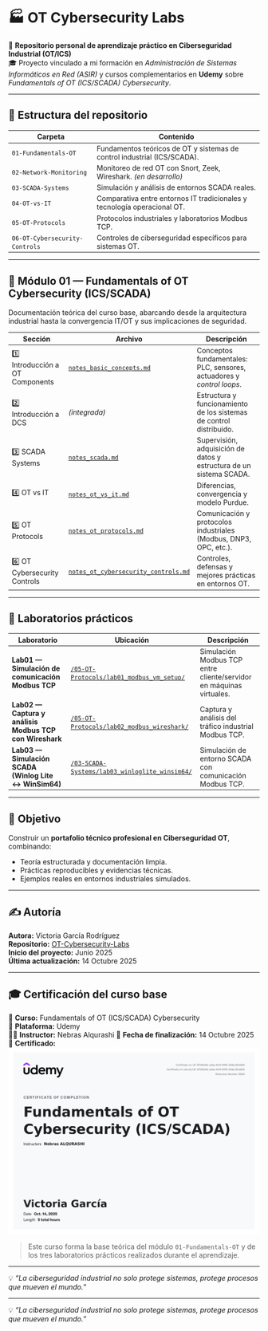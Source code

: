 # 🏭 OT Cybersecurity Labs

📘 **Repositorio personal de aprendizaje práctico en Ciberseguridad Industrial (OT/ICS)**  
🎓 Proyecto vinculado a mi formación en *Administración de Sistemas Informáticos en Red (ASIR)* y cursos complementarios en **Udemy** sobre *Fundamentals of OT (ICS/SCADA) Cybersecurity*.

---

## 📂 Estructura del repositorio

| Carpeta | Contenido |
|----------|------------|
| `01-Fundamentals-OT` | Fundamentos teóricos de OT y sistemas de control industrial (ICS/SCADA). |
| `02-Network-Monitoring` | Monitoreo de red OT con Snort, Zeek, Wireshark. *(en desarrollo)* |
| `03-SCADA-Systems` | Simulación y análisis de entornos SCADA reales. |
| `04-OT-vs-IT` | Comparativa entre entornos IT tradicionales y tecnología operacional OT. |
| `05-OT-Protocols` | Protocolos industriales y laboratorios Modbus TCP. |
| `06-OT-Cybersecurity-Controls` | Controles de ciberseguridad específicos para sistemas OT. |

---

## 🧠 Módulo 01 — Fundamentals of OT Cybersecurity (ICS/SCADA)

Documentación teórica del curso base, abarcando desde la arquitectura industrial hasta la convergencia IT/OT y sus implicaciones de seguridad.

| Sección | Archivo | Descripción |
|----------|----------|-------------|
| 1️⃣ Introducción a OT Components | [`notes_basic_concepts.md`](./01-Fundamentals-OT/notes_basic_concepts.md) | Conceptos fundamentales: PLC, sensores, actuadores y *control loops*. |
| 2️⃣ Introducción a DCS | *(integrada)* | Estructura y funcionamiento de los sistemas de control distribuido. |
| 3️⃣ SCADA Systems | [`notes_scada.md`](./03-SCADA-Systems/notes_scada.md) | Supervisión, adquisición de datos y estructura de un sistema SCADA. |
| 4️⃣ OT vs IT | [`notes_ot_vs_it.md`](./04-OT-vs-IT/notes_ot_vs_it.md) | Diferencias, convergencia y modelo Purdue. |
| 5️⃣ OT Protocols | [`notes_ot_protocols.md`](./05-OT-Protocols/notes_ot_protocols.md) | Comunicación y protocolos industriales (Modbus, DNP3, OPC, etc.). |
| 6️⃣ OT Cybersecurity Controls | [`notes_ot_cybersecurity_controls.md`](./06-OT-Cybersecurity-Controls/notes_ot_cybersecurity_controls.md) | Controles, defensas y mejores prácticas en entornos OT. |

---

## 🧪 Laboratorios prácticos

| Laboratorio | Ubicación | Descripción |
|--------------|------------|-------------|
| **Lab01 — Simulación de comunicación Modbus TCP** | [`/05-OT-Protocols/lab01_modbus_vm_setup/`](./05-OT-Protocols/lab01_modbus_vm_setup/) | Simulación Modbus TCP entre cliente/servidor en máquinas virtuales. |
| **Lab02 — Captura y análisis Modbus TCP con Wireshark** | [`/05-OT-Protocols/lab02_modbus_wireshark/`](./05-OT-Protocols/lab02_modbus_wireshark/) | Captura y análisis del tráfico industrial Modbus TCP. |
| **Lab03 — Simulación SCADA (Winlog Lite ↔ WinSim64)** | [`/03-SCADA-Systems/lab03_winloglite_winsim64/`](./03-SCADA-Systems/lab03_winloglite_winsim64/) | Simulación de entorno SCADA con comunicación Modbus TCP. |

---

## 🚀 Objetivo

Construir un **portafolio técnico profesional en Ciberseguridad OT**, combinando:
- Teoría estructurada y documentación limpia.  
- Prácticas reproducibles y evidencias técnicas.  
- Ejemplos reales en entornos industriales simulados.

---

## ✍️ Autoría

**Autora:** Victoria García Rodríguez  
**Repositorio:** [OT-Cybersecurity-Labs](https://github.com/cosiata01/OT-Cybersecurity-Labs)  
**Inicio del proyecto:** Junio 2025  
**Última actualización:** 14 Octubre 2025  

---

## 🎓 Certificación del curso base

📘 **Curso:** Fundamentals of OT (ICS/SCADA) Cybersecurity  
🏫 **Plataforma:** Udemy  
👩‍💻 **Instructor:** Nebras Alqurashi
📅 **Fecha de finalización:** 14 Octubre 2025  
📄 **Certificado:**  ![Certificado Udemy - Fundamentals of OT](./01-Fundamentals-OT/fundamentals_ot_certificate_victoria_garcia.jpg.jpg)



> Este curso forma la base teórica del módulo `01-Fundamentals-OT` y de los tres laboratorios prácticos realizados durante el aprendizaje.


---

💡 *“La ciberseguridad industrial no solo protege sistemas, protege procesos que mueven el mundo.”*
 

---

💡 *“La ciberseguridad industrial no solo protege sistemas, protege procesos que mueven el mundo.”*
